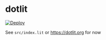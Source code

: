 # dotlit

[![Deploy](https://github.com/dotlitdev/dotlit/actions/workflows/generate.yaml/badge.svg)](https://github.com/dotlitdev/dotlit/actions/workflows/generate.yaml)

See `src/index.lit` or https://dotlit.org for now
